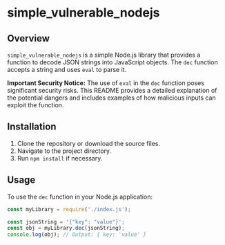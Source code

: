 # simple_vulnerable_nodejs

## Overview

`simple_vulnerable_nodejs` is a simple Node.js library that provides a function to decode JSON strings into JavaScript objects. The `dec` function accepts a string and uses `eval` to parse it.

**Important Security Notice:** The use of `eval` in the `dec` function poses significant security risks. This README provides a detailed explanation of the potential dangers and includes examples of how malicious inputs can exploit the function.

## Installation

1. Clone the repository or download the source files.
2. Navigate to the project directory.
3. Run `npm install` if necessary.

## Usage

To use the `dec` function in your Node.js application:

```js
const myLibrary = require('./index.js');

const jsonString = '{"key": "value"}';
const obj = myLibrary.dec(jsonString);
console.log(obj); // Output: { key: 'value' }
```
